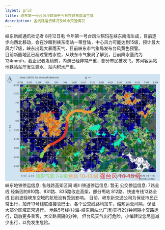 ```yaml
---
layout: grid
title: 峡东第一号台风沙琪玛于今日在峡东南海生成
description: 各线路运行情况及城市交通情况
---
```

峡东新闻通讯社记者 8月12日电  今年第一号台风沙琪玛在峡东南海生成，目前逐步向西北移动，会在沙眼到峡东南站一带登陆，中心风力可能达到15级，预计最大风力17级，峡东出现大暴雨天气，目前峡东市气象局发布台风黄色预警。  
目前新园地区已超过警戒水位，从峡东市气象局了解到，目前降水量约为124mm/h，截止记者发稿前，内涝已经非常严重，部分市民被吹飞。苏河客运站地铁站站厅发生漏水，站内积水严重。  
<div class="row">
    <div class="col-sm-3 col-xs-4">
        <img src="/assets/typhoon1.png" />
    </div>
峡东地铁停运信息:  
各线路高架区间  
崛川铁道停运信息:  
暂无  
公交停运信息:  
7路全线  
经新园的810路、831路、835路改走高架，部分甩站  
812路、快速专线12路全线  
目前途径峡东空域的航班没有受到影响。  
目前，峡东新交通公司为保证市民正常出行，加开13号线联络接驳巴士，各个公交线路均加车，缩短运营间隔，保证大部分区域正常通行。  
地铁5号线(杉海-峡东南站北广场)实行2分钟间隔小交路运行，疏散更多乘客，大交路间隔8分钟。  
但台风天气出行危险，小编建议您尽量减少出行，以免发生危险。